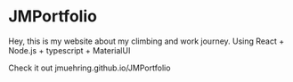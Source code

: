 # JMPortfolio
Hey, this is my website about my climbing and work journey. 
Using React + Node.js + typescript + MaterialUI

Check it out 
jmuehring.github.io/JMPortfolio
